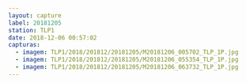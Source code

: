 ```yaml
---
layout: capture
label: 20181205
station: TLP1
date: 2018-12-06 00:57:02
capturas:
  - imagem: TLP1/2018/201812/20181205/M20181206_005702_TLP_1P.jpg
  - imagem: TLP1/2018/201812/20181205/M20181206_055354_TLP_1P.jpg
  - imagem: TLP1/2018/201812/20181205/M20181206_063732_TLP_1P.jpg
---
```

